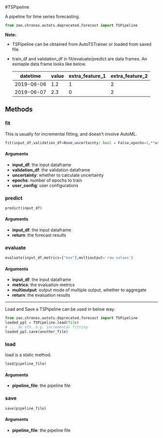 #TSPipeline

A pipeline for time series forecasting. 
```python
from zoo.chronos.autots.deprecated.forecast import TSPipeline
```
__Note:__

- TSPipeline can be obtained from AutoTSTrainer or loaded from saved file.
- train_df and validation_df in fit/evaluate/predict are data frames. An exmaple data frame looks like below.

  |datetime|value|extra_feature_1|extra_feature_2|
  | --------|----- |---| ---|
  |2019-06-06|1.2|1|2|
  |2019-06-07|2.3|0|2|

## Methods

### fit
This is usually for incremental fitting, and doesn't involve AutoML.

```python
fit(input_df,validation_df=None,uncertainty: bool = False,epochs=1,**user_config)
```
#### Arguments
* **input_df**: the input dataframe
* **validation_df**: the validation dataframe
* **uncertainty**: whether to calculate uncertainty
* **epochs**: number of epochs to train
* **user_config**: user configurations

### predict
```python
predict(input_df) 
```
#### Arguments
* **input_df**: the input dataframe
* **return**: the forecast results

### evaluate
```python
evaluate(input_df,metrics=["mse"],multioutput='raw_values')
```
#### Arguments
* **input_df**: the input dataframe
* **metrics**: the evaluation metrics
* **multioutput**: output mode of multiple output, whether to aggregate
* **return**: the evaluation results
 

---
Load and Save a TSPipeline can be used in below way.

```python
from zoo.chronos.autots.deprecated.forecast import TSPipeline
loaded_ppl = TSPipeline.load(file)
# ... do sth. e.g. incremental fitting
loaded_ppl.save(another_file)
```

### load 

load is a static method. 

```python
load(pipeline_file)
```
#### Arguments
* **pipeline_file**: the pipeline file

### save

```python
save(pipeline_file)
```
#### Arguments
* **pipeline_file**: the pipeline file

 

